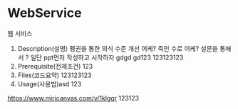# WebService

웹 서비스

1. Description(설명)
    펭귄을 통한 의식 수준 개선 
    어케? 죽인 수로
    어케? 설문을 통해서 
    ? 일단 ppt먼저 작성하고 시작하자
    gdgd
    gd123
123123123
3. Prerequisite(전제조건)
123
4. Files(코드요약)
123123123
5. Usage(사용법)asd
123

https://www.miricanvas.com/v/1klgqr
123123
